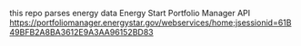 this repo parses energy data 
Energy Start Portfolio Manager API
https://portfoliomanager.energystar.gov/webservices/home;jsessionid=61B49BFB2A8BA3612E9A3AA96152BD83
